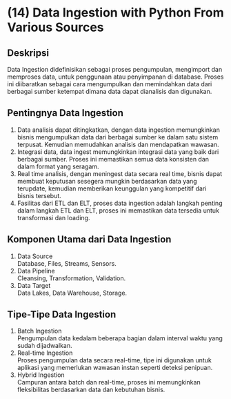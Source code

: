 # (14) Data Ingestion with Python From Various Sources

## Deskripsi
Data Ingestion didefinisikan sebagai proses pengumpulan, mengimport dan memproses data, untuk penggunaan atau penyimpanan di database. Proses ini diibaratkan sebagai cara mengumpulkan dan memindahkan data dari berbagai sumber ketempat dimana data dapat dianalisis dan digunakan. 

## Pentingnya Data Ingestion
1. Data analisis dapat ditingkatkan, dengan data ingestion memungkinkan bisnis mengumpulkan data dari berbagai sumber ke dalam satu sistem terpusat. Kemudian memudahkan analisis dan mendapatkan wawasan.
2. Integrasi data, data ingest memungkinkan integrasi data yang baik dari berbagai sumber. Proses ini memastikan semua data konsisten dan dalam format yang seragam.
3. Real time analisis, dengan meningest data secara real time, bisnis dapat membuat keputusan sesegera mungkin berdasarkan data yang terupdate, kemudian memberikan keunggulan yang kompetitif dari bisnis  tersebut.
4. Fasilitas dari ETL dan ELT, proses data ingestion adalah langkah penting dalam langkah ETL dan ELT, proses ini memastikan data tersedia untuk transformasi dan loading.

## Komponen Utama dari Data Ingestion
1. Data Source  
   Database, Files, Streams, Sensors.  
2. Data Pipeline  
   Cleansing, Transformation, Validation.  
3. Data Target  
   Data Lakes, Data Warehouse, Storage.

## Tipe-Tipe Data Ingestion
1. Batch Ingestion  
   Pengumpulan data kedalam beberapa bagian dalam interval waktu yang sudah dijadwalkan.  
2. Real-time Ingestion  
   Proses pengumpulan data secara real-time, tipe ini digunakan untuk aplikasi yang memerlukan wawasan instan seperti deteksi penipuan.  
3. Hybrid Ingestion  
   Campuran antara batch dan real-time, proses ini memungkinkan fleksibilitas berdasarkan data dan kebutuhan bisnis.

